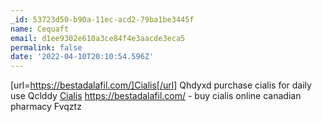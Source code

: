 ```yaml
---
_id: 53723d50-b90a-11ec-acd2-79ba1be3445f
name: Cequaft
email: d1ee9302e610a3ce84f4e3aacde3eca5
permalink: false
date: '2022-04-10T20:10:54.596Z'
---
```

[url=https://bestadalafil.com/]Cialis[/url] Qhdyxd purchase cialis for daily use Qclddy <a href="https://bestadalafil.com/">Cialis</a> https://bestadalafil.com/ - buy cialis online canadian pharmacy Fvqztz
